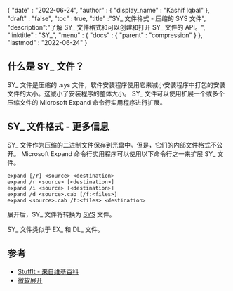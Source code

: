 {
  "date" : "2022-06-24",
  "author" : {
    "display_name" : "Kashif Iqbal"
},
  "draft" : "false",
  "toc" : true,
  "title" :"SY_ 文件格式 - 压缩的 SYS 文件",
  "description":"了解 SY_ 文件格式和可以创建和打开 SY_ 文件的 API。",
  "linktitle" : "SY_",
  "menu" : {
    "docs" : {
      "parent" : "compression"
}
},
  "lastmod" : "2022-06-24"
}

## 什么是 SY_ 文件？

SY_ 文件是压缩的 .sys 文件，软件安装程序使用它来减小安装程序中打包的安装文件的大小。这减小了安装程序的整体大小。 SY_ 文件可以使用扩展一个或多个压缩文件的 Microsoft Expand 命令行实用程序进行扩展。

## SY_ 文件格式 - 更多信息

SY_ 文件作为压缩的二进制文件保存到光盘中。但是，它们的内部文件格式不公开。 Microsoft Expand 命令行实用程序可以使用以下命令行之一来扩展 SY_ 文件。

```
expand [/r] <source> <destination>
expand /r <source> [<destination>]
expand /i <source> [<destination>]
expand /d <source>.cab [/f:<files>]
expand <source>.cab /f:<files> <destination>
```
展开后，SY_ 文件将转换为 [SYS](https://docs.fileformat.com/system/sys/) 文件。

SY_ 文件类似于 EX_ 和 DL_ 文件。

## 参考

* [StuffIt - 来自维基百科](https://en.wikipedia.org/wiki/StuffIt)
* [微软展开](https://learn.microsoft.com/en-us/windows-server/administration/windows-commands/expand)

